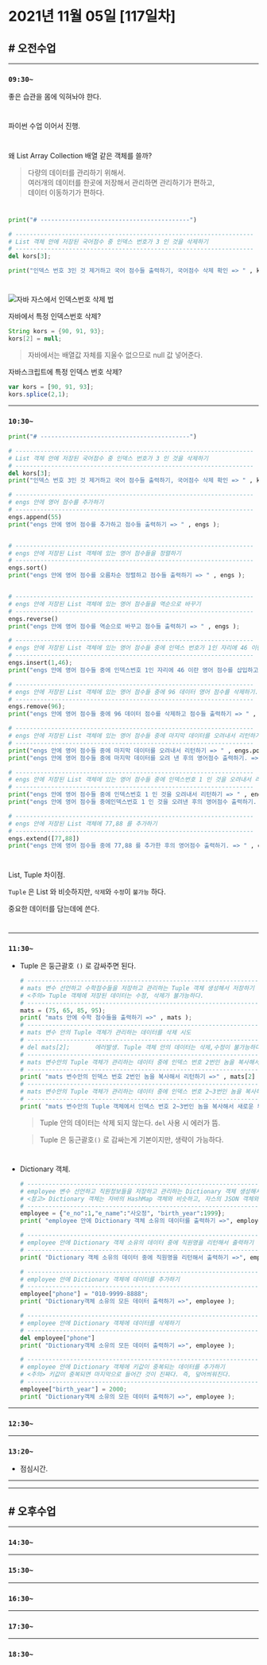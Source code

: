 # 2021년 11월 05일 [117일차]

## # 오전수업
----
### `09:30~`

좋은 습관을 몸에 익혀놔야 한다.      

#

파이썬 수업 이어서 진행.    

#

왜 List Array Collection 배열 같은 객체를 쓸까?       
> 다량의 데이터를 관리하기 위해서.       
> 여러개의 데이터를 한곳에 저장해서 관리하면 관리하기가 편하고,   
> 데이터 이동하기가 편하다.   

#

```python
print("# ------------------------------------------")

# -------------------------------------------------------------------
# List 객체 안에 저장된 국어점수 중 인덱스 번호가 3 인 것을 삭제하기 
# -------------------------------------------------------------------
del kors[3];

print("인덱스 번호 3인 것 제거하고 국어 점수들 출력하기, 국어점수 삭제 확인 => " , kors ,);    
```

#

![자바 자스에서 인덱스번호 삭제 법](https://github.com/SungWoo0315/study-repository/blob/main/image-save/20211105%201009_%EB%B0%B0%EC%97%B4%EC%82%AD%EC%A0%9C.png)      

자바에서 특정 인덱스번호 삭제?    

```java
String kors = {90, 91, 93};
kors[2] = null;
```
> 자바에서는 배열값 자체를 지울수 없으므로 null 값 넣어준다.  

자바스크립트에 특정 인덱스 번호 삭제?  

```javascript
var kors = [90, 91, 93];
kors.splice(2,1);
```

----
### `10:30~`

```python
print("# ------------------------------------------")

# -------------------------------------------------------------------
# List 객체 안에 저장된 국어점수 중 인덱스 번호가 3 인 것을 삭제하기 
# -------------------------------------------------------------------
del kors[3];
print("인덱스 번호 3인 것 제거하고 국어 점수들 출력하기, 국어점수 삭제 확인 => " , kors ,);     

# -------------------------------------------------------------------
# engs 안에 영어 점수를 추가하기  
# -------------------------------------------------------------------
engs.append(55)
print("engs 안에 영어 점수를 추가하고 점수들 출력하기 => " , engs );


# -------------------------------------------------------------------
# engs 안에 저장된 List 객체에 있는 영어 점수들을 정렬하기   
# -------------------------------------------------------------------
engs.sort()
print("engs 안에 영어 점수를 오름차순 정렬하고 점수들 출력하기 => " , engs );


# -------------------------------------------------------------------
# engs 안에 저장된 List 객체에 있는 영어 점수들을 역순으로 바꾸기  
# -------------------------------------------------------------------
engs.reverse()
print("engs 안에 영어 점수를 역순으로 바꾸고 점수들 출력하기 => " , engs );

# -------------------------------------------------------------------
# engs 안에 저장된 List 객체에 있는 영어 점수들 중에 인덱스 번호가 1인 자리에 46 이란 영어 점수를 삽입하기  
# -------------------------------------------------------------------
engs.insert(1,46);
print("engs 안에 영어 점수들 중에 인덱스번호 1인 자리에 46 이란 영어 점수를 삽입하고 점수들 출력하기 => " , engs );

# -------------------------------------------------------------------
# engs 안에 저장된 List 객체에 있는 영어 점수들 중에 96 데이터 영어 점수를 삭제하기. 만약에 삭제할 것이 없으면 에러 발생한다.   
# -------------------------------------------------------------------
engs.remove(96);
print("engs 안에 영어 점수들 중에 96 데이터 점수를 삭제하고 점수들 출력하기 => " , engs );

# -------------------------------------------------------------------
# engs 안에 저장된 List 객체에 있는 영어 점수들 중에 마지막 데이터를 오려내서 리턴하기
# -------------------------------------------------------------------
print("engs 안에 영어 점수들 중에 마지막 데이터를 오려내서 리턴하기 => " , engs.pop());
print("engs 안에 영어 점수들 중에 마지막 데이터를 오려 낸 후의 영어점수 출력하기. => " , engs );

# -------------------------------------------------------------------
# engs 안에 저장된 List 객체에 있는 영어 점수들 중에 인덱스번호 1 인 것을 오려내서 리턴하기
# -------------------------------------------------------------------
print("engs 안에 영어 점수들 중에 인덱스번호 1 인 것을 오려내서 리턴하기 => " , engs.pop(1));
print("engs 안에 영어 점수들 중에인덱스번호 1 인 것을 오려낸 후의 영어점수 출력하기. => " , engs );

# -------------------------------------------------------------------
# engs 안에 저장된 List 객체에 77,88 를 추가하기
# -------------------------------------------------------------------
engs.extend([77,88])
print("engs 안에 영어 점수들 중에 77,88 를 추가한 후의 영어점수 출력하기. => " , engs );
```

#

List, Tuple 차이점.       

`Tuple` 은 List 와 비슷하지만, `삭제`와 `수정`이 `불가능` 하다.       

중요한 데이터를 담는데에 쓴다.      

#

----
### `11:30~`

- Tuple 은 둥근괄호 `()` 로 감싸주면 된다.   

  ```python
  # -------------------------------------------------------------------
  # mats 변수 선언하고 수학점수들을 저장하고 관리하는 Tuple 객체 생성해서 저장하기   
  # <주의> Tuple 객체에 저장된 데이터는 수정, 삭제가 불가능하다. 
  # -------------------------------------------------------------------
  mats = (75, 65, 85, 95);  
  print( "mats 안에 수학 점수들을 출력하기 =>" , mats );
  # -------------------------------------------------------------------
  # mats 변수 안의 Tuple 객체가 관리하는 데이터를 삭제 시도
  # -------------------------------------------------------------------
  # del mats[2];       에러발생. Tuple 객체 안의 데이터는 삭제,수정이 불가능하다.  
  # -------------------------------------------------------------------
  # mats 변수안의 Tuple 객체가 관리하는 데이터 중에 인덱스 번호 2번인 놈을 복사해서 리턴하기
  # -------------------------------------------------------------------
  print( "mats 변수안의 인덱스 번호 2번인 놈을 복사해서 리턴하기 =>" , mats[2] );
  # -------------------------------------------------------------------
  # mats 변수안의 Tuple 객체가 관리하는 데이터 중에 인덱스 번호 2~3번인 놈을 복사해서 새로운 튜플로 리턴하기
  # -------------------------------------------------------------------
  print( "mats 변수안의 Tuple 객체에서 인덱스 번호 2~3번인 놈을 복사해서 새로운 튜플로 리턴하기 =>" , mats[2:4] );
  ```
  > Tuple 안의 데이터는 삭제 되지 않는다. `del` 사용 시 에러가 뜸.   

  > Tuple 은 둥근괄호`()` 로 감싸는게 기본이지만,  생략이 가능하다.  

#

- Dictionary 객체.  

  ```python
  # -------------------------------------------------------------------
  # employee 변수 선언하고 직원정보들을 저장하고 관리하는 Dictionary 객체 생성해서 저장하기 
  # <참고> Dictionary 객체는 자바의 HashMap 객체와 비슷하고, 자스의 JSON 객체와 비슷하다.   
  # -------------------------------------------------------------------
  employee = {"e_no":1,"e_name":"사오정", "birth_year":1999};
  print( "employee 안에 Dictionary 객체 소유의 데이터를 출력하기 =>", employee );

  # -------------------------------------------------------------------
  # employee 안에 Dictionary 객체 소유의 데이터 중에 직원명을 리턴해서 출력하기   
  # -------------------------------------------------------------------
  print( "Dictionary 객체 소유의 데이터 중에 직원명을 리턴해서 출력하기 =>", employee["e_name"] );

  # -------------------------------------------------------------------
  # employee 안에 Dictionary 객체에 데이터를 추가하기
  # -------------------------------------------------------------------
  employee["phone"] = "010-9999-8888";
  print( "Dictionary객체 소유의 모든 데이터 출력하기 =>", employee );

  # -------------------------------------------------------------------
  # employee 안에 Dictionary 객체에 데이터를 삭제하기   
  # -------------------------------------------------------------------
  del employee["phone"]
  print( "Dictionary객체 소유의 모든 데이터 출력하기 =>", employee );

  # -------------------------------------------------------------------
  # employee 안에 Dictionary 객체에 키값이 중복되는 데이터를 추가하기   
  # <주의> 키값이 중복되면 마지막으로 들어간 것이 진짜다. 즉, 덮어씌워진다.  
  # -------------------------------------------------------------------
  employee["birth_year"] = 2000;
  print( "Dictionary객체 소유의 모든 데이터 출력하기 =>", employee );
  ```

----
### `12:30~`








----
### `13:20~`

  - 점심시간.

---
---

## # 오후수업

---
### `14:30~`










---
### `15:30~`









----
### `16:30~`








----
### `17:30~`








----
### `18:30~`
